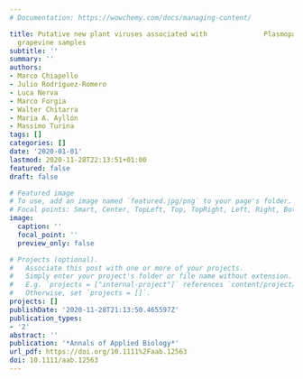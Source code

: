 ```yaml
---
# Documentation: https://wowchemy.com/docs/managing-content/

title: Putative new plant viruses associated with              Plasmopara viticola             -infected
  grapevine samples
subtitle: ''
summary: ''
authors:
- Marco Chiapello
- Julio Rodríguez-Romero
- Luca Nerva
- Marco Forgia
- Walter Chitarra
- Maria A. Ayllón
- Massimo Turina
tags: []
categories: []
date: '2020-01-01'
lastmod: 2020-11-28T22:13:51+01:00
featured: false
draft: false

# Featured image
# To use, add an image named `featured.jpg/png` to your page's folder.
# Focal points: Smart, Center, TopLeft, Top, TopRight, Left, Right, BottomLeft, Bottom, BottomRight.
image:
  caption: ''
  focal_point: ''
  preview_only: false

# Projects (optional).
#   Associate this post with one or more of your projects.
#   Simply enter your project's folder or file name without extension.
#   E.g. `projects = ["internal-project"]` references `content/project/deep-learning/index.md`.
#   Otherwise, set `projects = []`.
projects: []
publishDate: '2020-11-28T21:13:50.465597Z'
publication_types:
- '2'
abstract: ''
publication: '*Annals of Applied Biology*'
url_pdf: https://doi.org/10.1111%2Faab.12563
doi: 10.1111/aab.12563
---
```

